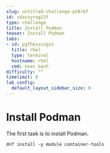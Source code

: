 ```yaml
---
slug: untitled-challenge-pt8rbf
id: sdacxyrag13f
type: challenge
title: Install Podman
teaser: Install Podman
tabs:
- id: pgfhksxingzs
  title: rhel
  type: terminal
  hostname: rhel
  cmd: exec bash
difficulty: ""
timelimit: 0
lab_config:
  default_layout_sidebar_size: 0
---
```

Install Podman
===
The first task is to install Podman.

```bash,run
dnf install -y module container-tools
```
